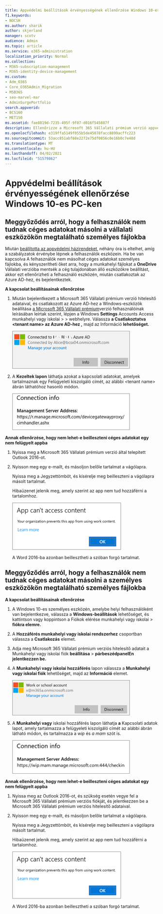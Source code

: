 ```yaml
---
title: Appvédelmi beállítások érvényességének ellenőrzése Windows 10-es PC-ken
f1.keywords:
- NOCSH
ms.author: sharik
author: skjerland
manager: scotv
audience: Admin
ms.topic: article
ms.service: o365-administration
localization_priority: Normal
ms.collection:
- M365-subscription-management
- M365-identity-device-management
ms.custom:
- Adm_O365
- Core_O365Admin_Migration
- MSB365
- seo-marvel-mar
- AdminSurgePortfolio
search.appverid:
- BCS160
- MET150
ms.assetid: fae8819d-7235-495f-9f07-d016f545887f
description: Ellenőrizze a Microsoft 365 Vállalati prémium verzió appvédelmi beállításait Windows 10-es eszközökön, és ellenőrizze, hogy a felhasználók nem másolnak-e céges adatokat személyes fájlokba vagy nem felügyelt alkalmazásokba.
ms.openlocfilehash: e319ffa5149f055b5de45078facc8899acffc223
ms.sourcegitcommit: 53acc851abf68e2272e75df0856c0e16b0c7e48d
ms.translationtype: MT
ms.contentlocale: hu-HU
ms.lasthandoff: 04/02/2021
ms.locfileid: "51579862"
---
```

# <a name="validate-app-protection-settings-on-windows-10-pcs"></a>Appvédelmi beállítások érvényességének ellenőrzése Windows 10-es PC-ken

## <a name="verify-that-users-cannot-copy-company-data-to-personal-files-on-corporate-devices"></a>Meggyőződés arról, hogy a felhasználók nem tudnak céges adatokat másolni a vállalati eszközökön megtalálható személyes fájlokba

Miután [beállította az appvédelmi házirendeket](protection-settings-for-windows-10-devices.md), néhány óra is eltelhet, amíg a szabályzatok érvénybe lépnek a felhasználók eszközein. Ha be  van kapcsolva A felhasználók nem másolhat céges adatokat személyes fájlokba, és kényszerítheti őket arra, hogy a munkahelyi fájlokat a **OneDrive** Vállalati verzióba mentsék a cég tulajdonában álló eszközökre beállítást, akkor ezt ellenőrizheti a felhasználó eszközén, miután csatlakoztak az Azure AD-hez, és bejelentkeztek. 
  
 **A kapcsolat beállításainak ellenőrzése**
  
1. Miután bejelentkezett a Microsoft 365 Vállalati prémium verzió hitelesítő adataival, és csatlakozott az Azure AD-hez a Windows-eszközök beállítása [a Microsoft 365 Vállalati prémium](set-up-windows-devices.md)verzió felhasználóinak leírásában leírtak szerint, lépjen a Windows **Settings** Accounts Access munkahelyi vagy iskolai \>  \> webhelyre. Válassza **a Csatlakoztatva \<tenant name\> az Azure AD-hez ,** majd az Információ **lehetőséget.**
    
    ![Click or tap Info on the Connected to Azure AD dialog.](../media/a36ede2b-d1a0-4d4e-8ea7-af39b4b63890.png)
  
2. A **Kezeltek lapon** láthatja azokat a kapcsolati adatokat, amelyek tartalmaznak egy Felügyeleti kiszolgáló címét, az alábbi \<tenant name\> ábrán láthatóhoz hasonló módon.   
    
    ![Managed by page shows connection info of the device manager URL.](../media/47515a8e-2d0c-4bea-99f0-6b2545b88a11.png)
  
 **Annak ellenőrzése, hogy nem lehet-e beilleszteni céges adatokat egy nem felügyelt appba**
  
1. Nyissa meg a Microsoft 365 Vállalati prémium verzió által telepített Outlook 2016-ot.
    
2. Nyisson meg egy e-mailt, és másoljon belőle tartalmat a vágólapra.
    
    Nyissa meg a Jegyzettömböt, és kísérelje meg beilleszteni a vágólapra másolt tartalmat.
    
    Hibaüzenet jelenik meg, amely szerint az app nem tud hozzáférni a tartalomhoz.
    
    ![A dialog that states app can't access content when you paste into an unmanaged app.](../media/5e82b154-cf2f-43c8-ae80-b45d8ad80e56.png)
  
    A Word 2016-ba azonban beillesztheti a szóban forgó tartalmat.
    
## <a name="verify-that-users-cannot-copy-company-data-to-personal-files-on-personal-devices"></a>Meggyőződés arról, hogy a felhasználók nem tudnak céges adatokat másolni a személyes eszközökön megtalálható személyes fájlokba

 **A kapcsolat beállításainak ellenőrzése**
  
1. A Windows 10-es személyes eszközén, amelybe helyi felhasználóként van bejelentkezve,  válassza a **Windows-beállítások** lehetőséget, és kattintson vagy koppintson a Fiókok elérése munkahelyi vagy iskolai \> **fiókra elemre.**
    
2. A **Hozzáférés munkahelyi vagy iskolai rendszerhez** csoportban válassza a **Csatlakozás** elemet.
    
3. Adja meg Microsoft 365 Vállalati prémium verziós hitelesítő adatait a Munkahelyi vagy iskolai fiók **beállítása** \> **párbeszédpanelEn jelentkezzen be.**
    
4. A **Munkahelyi vagy iskolai hozzáférés** lapon válassza a **Munkahelyi vagy iskolai fiók** lehetőséget, majd az **Információ** elemet.
    
    ![Kattintson vagy koppintson az Információ elemre a Munkahelyi vagy iskolai fiók párbeszédpanelen.](../media/63bd8b32-cb32-4afa-8ce0-6070ac403abc.png)
  
5. A **Munkahelyi vagy** iskolai hozzáférés lapon  láthatja **a** Kapcsolati adatok lapot, amely tartalmazza a felügyeleti kiszolgáló címét az alábbi ábrán látható módon, és tartalmazza a *wip* és *a mam* szót is. 
    
    ![Managed by page shows connection info URL that includes the words mam and wpi.](../media/abd4eaf4-44fa-4538-a3e8-1e0d331dfe1e.png)
  
 **Annak ellenőrzése, hogy nem lehet-e beilleszteni céges adatokat egy nem felügyelt appba**
  
1. Nyissa meg az Outlook 2016-ot, és szükség esetén vegye fel a Microsoft 365 Vállalati prémium verziós fiókját, és jelentkezzen be a Microsoft 365 Vállalati prémium verziós hitelesítő adataival.
    
2. Nyisson meg egy e-mailt, és másoljon belőle tartalmat a vágólapra.
    
    Nyissa meg a Jegyzettömböt, és kísérelje meg beilleszteni a vágólapra másolt tartalmat.
    
    Hibaüzenet jelenik meg, amely szerint az app nem tud hozzáférni a tartalomhoz.
    
    ![A dialog that states app can't access content when you paste into an unmanaged app.](../media/5e82b154-cf2f-43c8-ae80-b45d8ad80e56.png)
  
    A Word 2016-ba azonban beillesztheti a szóban forgó tartalmat.
    


